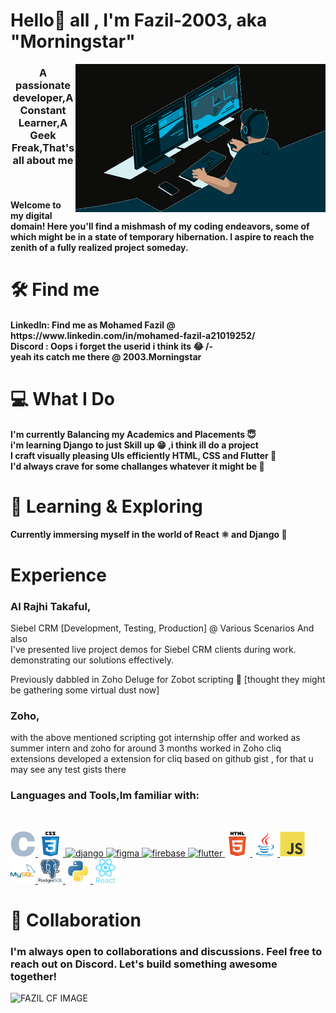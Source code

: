 # Hello👋 all , I'm Fazil-2003, aka "Morningstar"
<img align="right" alt="Coding" width="400" src="https://raw.githubusercontent.com/Potential17/Potential17/master/user%20(2).gif">
<h3 align="center">A passionate developer,A Constant Learner,A Geek Freak,That's all about me</h3><br>
<h4>Welcome to my digital domain! Here you'll find a mishmash of my coding endeavors, some of which might be in a state of temporary hibernation. I aspire to reach the zenith of a fully realized project someday.</h4>

# 🛠️ Find me
<h4>
LinkedIn: Find me as Mohamed Fazil @ <br>
https://www.linkedin.com/in/mohamed-fazil-a21019252/ <br>
Discord : Oops i forget the userid i think its 😂 /- <br>
yeah its catch me there @ 2003.Morningstar <br>
</h4>

# 💻 What I Do

<h4>
I'm currently Balancing my Academics and Placements 😇 <br> 
i'm learning Django to just Skill up 😁 ,i think ill do a project <br>
I craft visually pleasing UIs efficiently HTML, CSS and Flutter 🎨 <br>
I'd always crave for some challanges whatever it might be 👊 
</h4>

# 🌱 Learning & Exploring

<h4>Currently immersing myself in the world of React ⚛️ and Django 🎨 </h4>

# Experience 

<h3>Al Rajhi Takaful,</h3>
Siebel CRM [Development, Testing, Production] @ Various Scenarios And also <br>
I've presented live project demos for Siebel CRM clients during work. demonstrating our solutions effectively.

Previously dabbled in Zoho Deluge for Zobot scripting 🤖 [thought they might be gathering some virtual dust now]

<h3>Zoho,</h3>
with the above mentioned scripting got internship offer and worked as summer intern and zoho for around 3 months
worked in Zoho cliq extensions developed a extension for cliq based on github gist , for that u may see any test gists there

<br>
<h3 align="left">Languages and Tools,Im familiar with:</h3><br>
<p align="left"> <a href="https://www.cprogramming.com/" target="_blank" rel="noreferrer"> <img src="https://raw.githubusercontent.com/devicons/devicon/master/icons/c/c-original.svg" alt="c" width="40" height="40"/> </a> <a href="https://www.w3schools.com/css/" target="_blank" rel="noreferrer"> <img src="https://raw.githubusercontent.com/devicons/devicon/master/icons/css3/css3-original-wordmark.svg" alt="css3" width="40" height="40"/> </a> <a href="https://www.djangoproject.com/" target="_blank" rel="noreferrer"> <img src="https://cdn.worldvectorlogo.com/logos/django.svg" alt="django" width="40" height="40"/> </a> <a href="https://www.figma.com/" target="_blank" rel="noreferrer"> <img src="https://www.vectorlogo.zone/logos/figma/figma-icon.svg" alt="figma" width="40" height="40"/> </a> <a href="https://firebase.google.com/" target="_blank" rel="noreferrer"> <img src="https://www.vectorlogo.zone/logos/firebase/firebase-icon.svg" alt="firebase" width="40" height="40"/> </a> <a href="https://flutter.dev" target="_blank" rel="noreferrer"> <img src="https://www.vectorlogo.zone/logos/flutterio/flutterio-icon.svg" alt="flutter" width="40" height="40"/> </a> <a href="https://www.w3.org/html/" target="_blank" rel="noreferrer"> <img src="https://raw.githubusercontent.com/devicons/devicon/master/icons/html5/html5-original-wordmark.svg" alt="html5" width="40" height="40"/> </a> <a href="https://www.java.com" target="_blank" rel="noreferrer"> <img src="https://raw.githubusercontent.com/devicons/devicon/master/icons/java/java-original.svg" alt="java" width="40" height="40"/> </a> <a href="https://developer.mozilla.org/en-US/docs/Web/JavaScript" target="_blank" rel="noreferrer"> <img src="https://raw.githubusercontent.com/devicons/devicon/master/icons/javascript/javascript-original.svg" alt="javascript" width="40" height="40"/> </a> <a href="https://www.mysql.com/" target="_blank" rel="noreferrer"> <img src="https://raw.githubusercontent.com/devicons/devicon/master/icons/mysql/mysql-original-wordmark.svg" alt="mysql" width="40" height="40"/> </a> <a href="https://www.postgresql.org" target="_blank" rel="noreferrer"> <img src="https://raw.githubusercontent.com/devicons/devicon/master/icons/postgresql/postgresql-original-wordmark.svg" alt="postgresql" width="40" height="40"/> </a> <a href="https://www.python.org" target="_blank" rel="noreferrer"> <img src="https://raw.githubusercontent.com/devicons/devicon/master/icons/python/python-original.svg" alt="python" width="40" height="40"/> </a> <a href="https://reactjs.org/" target="_blank" rel="noreferrer"> <img src="https://raw.githubusercontent.com/devicons/devicon/master/icons/react/react-original-wordmark.svg" alt="react" width="40" height="40"/> </a> </p>

# 🤝 Collaboration
<h3>I'm always open to collaborations and discussions. Feel free to reach out on Discord. Let's build something awesome together!</h3>

![FAZIL CF IMAGE](https://github.com/user-attachments/assets/18d27423-031f-4451-8344-6e51b9529916)

